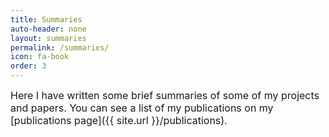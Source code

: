 ```yaml
---
title: Summaries
auto-header: none
layout: summaries
permalink: /summaries/
icon: fa-book
order: 3
---
```


<span style="font-size: 16px">Here I have written some brief summaries of some of my projects and papers. You can see a list of my publications on my [publications page]({{ site.url }}/publications).</span>